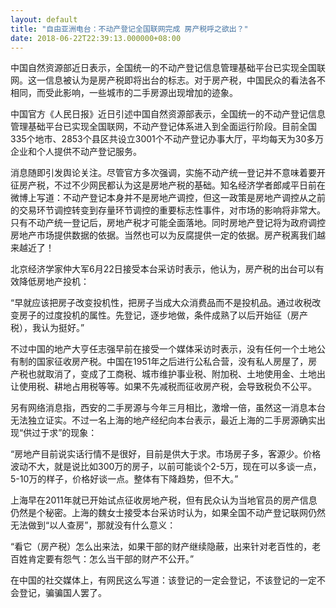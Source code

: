 ```yaml
---
layout: default
title: "自由亚洲电台：不动产登记全国联网完成 房产税呼之欲出？"
date: 2018-06-22T22:39:13.000000+08:00
---
```


中国自然资源部近日表示，全国统一的不动产登记信息管理基础平台已实现全国联网。这一信息被认为是房产税即将出台的标志。对于房产税，中国民众的看法各不相同，而受此影响，一些城市的二手房源出现增加的迹象。

中国官方《人民日报》近日引述中国自然资源部表示，全国统一的不动产登记信息管理基础平台已实现全国联网，不动产登记体系进入到全面运行阶段。目前全国335个地市、2853个县区共设立3001个不动产登记办事大厅，平均每天为30多万企业和个人提供不动产登记服务。

消息随即引发舆论关注。尽管官方多次强调，实施不动产统一登记并不意味着要开征房产税，不过不少网民都认为这是房地产税的基础。知名经济学者郎咸平日前在微博上写道：不动产登记本身并不是房地产调控，但这一政策是房地产调控从之前的交易环节调控转变到存量环节调控的重要标志性事件，对市场的影响将非常大。只有不动产统一登记后，房地产税才可能全面落地。同时房地产登记将为政府调控房地产市场提供数据的依据。当然也可以为反腐提供一定的依据。房产税离我们越来越近了！

北京经济学家仲大军6月22日接受本台采访时表示，他认为，房产税的出台可以有效降低房地产投机：

“早就应该把房子改变投机性，把房子当成大众消费品而不是投机品。通过收税改变房子的过度投机的属性。先登记，逐步地做，条件成熟了以后开始征（房产税），我认为挺好。”

不过中国的地产大亨任志强早前在接受一个媒体采访时表示，没有任何一个土地公有制的国家征收房产税。中国在1951年之后进行公私合营，没有私人房屋了，房产税也就取消了，变成了工商税、城市维护事业税、附加税、土地使用金、土地出让使用税、耕地占用税等等。如果不先减税而征收房产税，会导致税负不公平。

另有网络消息指，西安的二手房源与今年三月相比，激增一倍，虽然这一消息本台无法独立证实。不过一名上海的地产经纪向本台表示，最近上海的二手房源确实出现“供过于求”的现象：

“房地产目前说实话行情不是很好，目前是供大于求。市场房子多，客源少。价格波动不大，就是说比如300万的房子，以前可能谈个2-5万，现在可以多谈一点，5-10万的样子，价格好谈一点。整体有下降趋势，但不大。”

上海早在2011年就已开始试点征收房地产税，但有民众认为当地官员的房产信息仍然是个秘密。上海的魏女士接受本台采访时认为，如果全国不动产登记联网仍然无法做到“以人查房”，那就没有什么意义：

“看它（房产税）怎么出来法，如果干部的财产继续隐蔽，出来针对老百性的，老百姓肯定要有怨气：怎么当干部的财产不公开。”

在中国的社交媒体上，有网民这么写道：该登记的一定会登记，不该登记的一定不会登记，骗骗国人罢了。

